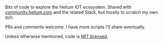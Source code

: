 Bits of code to explore the Helium IOT ecosystem. Shared with [community.helium.com](https://community.helium.com) and the related Slack, but mostly to scratch my own itch.

PRs and comments welcome. I have more scripts I'll share eventually.

Unless otherwise mentioned, code is [MIT licensed](LICENSE).
